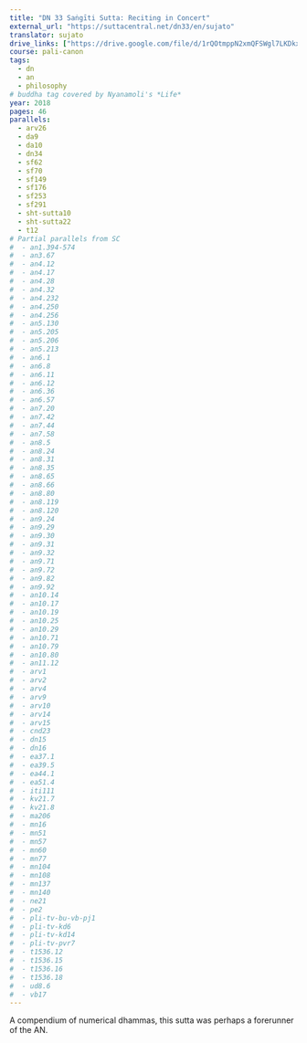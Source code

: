 ```yaml
---
title: "DN 33 Saṅgīti Sutta: Reciting in Concert"
external_url: "https://suttacentral.net/dn33/en/sujato"
translator: sujato
drive_links: ["https://drive.google.com/file/d/1rQOtmppN2xmQFSWgl7LKDkxfsuXsHdOG/view?usp=drivesdk"]
course: pali-canon
tags:
  - dn
  - an
  - philosophy
# buddha tag covered by Nyanamoli's *Life*
year: 2018
pages: 46
parallels:
  - arv26
  - da9
  - da10
  - dn34
  - sf62
  - sf70
  - sf149
  - sf176
  - sf253
  - sf291
  - sht-sutta10
  - sht-sutta22
  - t12
# Partial parallels from SC
#  - an1.394-574
#  - an3.67
#  - an4.12
#  - an4.17
#  - an4.28
#  - an4.32
#  - an4.232
#  - an4.250
#  - an4.256
#  - an5.130
#  - an5.205
#  - an5.206
#  - an5.213
#  - an6.1
#  - an6.8
#  - an6.11
#  - an6.12
#  - an6.36
#  - an6.57
#  - an7.20
#  - an7.42
#  - an7.44
#  - an7.58
#  - an8.5
#  - an8.24
#  - an8.31
#  - an8.35
#  - an8.65
#  - an8.66
#  - an8.80
#  - an8.119
#  - an8.120
#  - an9.24
#  - an9.29
#  - an9.30
#  - an9.31
#  - an9.32
#  - an9.71
#  - an9.72
#  - an9.82
#  - an9.92
#  - an10.14
#  - an10.17
#  - an10.19
#  - an10.25
#  - an10.29
#  - an10.71
#  - an10.79
#  - an10.80
#  - an11.12
#  - arv1
#  - arv2
#  - arv4
#  - arv9
#  - arv10
#  - arv14
#  - arv15
#  - cnd23
#  - dn15
#  - dn16
#  - ea37.1
#  - ea39.5
#  - ea44.1
#  - ea51.4
#  - iti111
#  - kv21.7
#  - kv21.8
#  - ma206
#  - mn16
#  - mn51
#  - mn57
#  - mn60
#  - mn77
#  - mn104
#  - mn108
#  - mn137
#  - mn140
#  - ne21
#  - pe2
#  - pli-tv-bu-vb-pj1
#  - pli-tv-kd6
#  - pli-tv-kd14
#  - pli-tv-pvr7
#  - t1536.12
#  - t1536.15
#  - t1536.16
#  - t1536.18
#  - ud8.6
#  - vb17
---
```


A compendium of numerical dhammas, this sutta was perhaps a forerunner of the AN.

